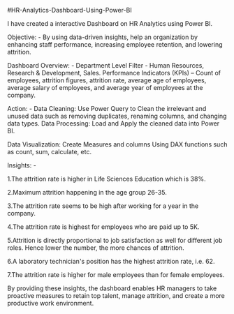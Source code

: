 #HR-Analytics-Dashboard-Using-Power-BI

I have created a interactive Dashboard on HR Analytics using Power BI.

Objective: - By using data-driven insights, help an organization by enhancing staff performance, increasing employee retention, 
and lowering attrition.

Dashboard Overview: - Department Level Filter - Human Resources, Research & Development, Sales. 
Performance Indicators (KPIs) – Count of employees, attrition figures, attrition rate, average age of employees,
average salary of employees, and average year of employees at the company.

Action: -
Data Cleaning: Use Power Query to Clean the irrelevant and unused data such as removing duplicates, renaming columns,
and changing data types. Data Processing: Load and Apply the cleaned data into Power BI. 

Data Visualization: Create Measures and columns Using DAX functions such as count, sum, calculate, etc.


Insights: -

1.The attrition rate is higher in Life Sciences Education which is 38%.

2.Maximum attrition happening in the age group 26-35.

3.The attrition rate seems to be high after working for a year in the company.

4.The attrition rate is highest for employees who are paid up to 5K.

5.Attrition is directly proportional to job satisfaction as well for different job roles. Hence lower the number, the more chances of attrition.

6.A laboratory technician's position has the highest attrition rate, i.e. 62.

7.The attrition rate is higher for male employees than for female employees.

By providing these insights, the dashboard enables HR managers to take proactive measures to retain top talent, manage attrition, and create a more productive work environment.
